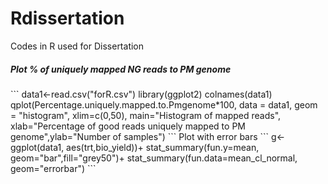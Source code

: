 # Rdissertation
Codes in R used for Dissertation

<h5>Plot % of uniquely mapped NG reads to PM genome</h5>
```
data1<-read.csv("forR.csv")
library(ggplot2)
colnames(data1)
qplot(Percentage.uniquely.mapped.to.Pmgenome*100, data = data1, geom = "histogram", xlim=c(0,50), main="Histogram of mapped reads", xlab="Percentage of good reads uniquely mapped to PM genome",ylab="Number of samples")
```
Plot with error bars
```
g<-ggplot(data1, aes(trt,bio_yield))+
  stat_summary(fun.y=mean, geom="bar",fill="grey50")+
  stat_summary(fun.data=mean_cl_normal, geom="errorbar")
```
